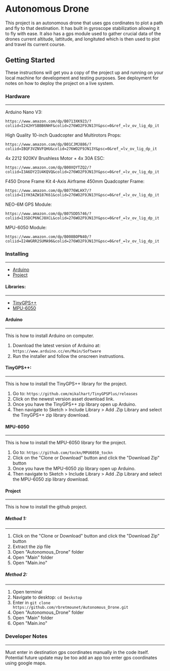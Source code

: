 # Autonomous Drone
This project is an autonomous drone that uses gps cordinates to plot a path and fly to that destination. It has built in gyroscope stabilization allowing it to fly with ease. It also has a gps module used to gather crucial data of the drones current altitude, lattitude, and longituted which is then used to plot and travel its current course.
## Getting Started
These instructions will get you a copy of the project up and running on your local machine for development and testing purposes. See deployment for notes on how to deploy the project on a live system.
### Hardware
--------------------
Arduino Nano V3:
```
https://www.amazon.com/dp/B0713XK923/?coliid=I242HYSBBB6NHF&colid=276WO2F9JN13Y&psc=0&ref_=lv_ov_lig_dp_it
```
High Quality 10-inch Quadcopter and Multirotors Props:
```
https://www.amazon.com/dp/B01CJMJ886/?coliid=IBQF3VZNVFQHU&colid=276WO2F9JN13Y&psc=0&ref_=lv_ov_lig_dp_it
```
4x 2212 920KV Brushless Motor + 4x 30A ESC:
```
https://www.amazon.com/dp/B00XQYTZQ2/?coliid=I3A6DY2IU4KQVQ&colid=276WO2F9JN13Y&psc=0&ref_=lv_ov_lig_dp_it
```
F450 Drone Frame Kit 4-Axis Airframe 450mm Quadcopter Frame:
```
https://www.amazon.com/dp/B0776WLHX7/?coliid=I1YH3AZW187K61&colid=276WO2F9JN13Y&psc=0&ref_=lv_ov_lig_dp_it
```
NEO-6M GPS Module:
```
https://www.amazon.com/dp/B075DD5746/?coliid=I3SDCP6NCJ8XCL&colid=276WO2F9JN13Y&psc=0&ref_=lv_ov_lig_dp_it
```
MPU-6050 Module:
```
https://www.amazon.com/dp/B008BOPN40/?coliid=I24WGRR2SUMA96&colid=276WO2F9JN13Y&psc=0&ref_=lv_ov_lig_dp_it
```
### Installing
-----------
* [Arduino <br />](https://github.com/rbretmounet/Autonomous_Drone/blob/master/README.md#Arduino)
* [Project <br />](https://github.com/rbretmounet/Autonomous_Drone/blob/master/README.md#Project)
#### Libraries:
-----------
* [TinyGPS++ <br />](https://github.com/rbretmounet/Autonomous_Drone/blob/master/README.md#tinygps)
* [MPU-6050 <br />](https://github.com/rbretmounet/Autonomous_Drone/blob/master/README.md#mpu-6050)

#### Arduino 
-----------
This is how to install Arduino on computer.
1) Download the latest version of Arduino at: ```https://www.arduino.cc/en/Main/Software```
2) Run the installer and follow the onscreen instrustions.

#### TinyGPS++:
-----------
This is how to install the TinyGPS++ library for the project. <br />
1) Go to: ```https://github.com/mikalhart/TinyGPSPlus/releases```
2) Click on the newest version asset download link.
3) Once you have the TinyGPS++ zip library open up Arduino.
4) Then navigate to Sketch > Include Library > Add .Zip Library and select the TinyGPS++ zip library download.
#### MPU-6050
-----------
This is how to install the MPU-6050 library for the project. <br />
1) Go to: ```https://github.com/tockn/MPU6050_tockn```
2) Click on the "Clone or Download" button and click the "Download Zip" button
3) Once you have the MPU-6050 zip library open up Arduino.
4) Then navigate to Sketch > Include Library > Add .Zip Library and select the MPU-6050 zip library download.

#### Project
-----------
This is how to install the github project.
##### Method 1:
-----------
1) Click on the "Clone or Download" button and click the "Download Zip" button
2) Extract the zip file
3) Open "Autonomous_Drone" folder
4) Open "Main" folder
5) Open "Main.ino"
##### Method 2:
-----------
1) Open terminal 
2) Navigate to desktop: ```cd Deskstop```
3) Enter in ```git clone https://github.com/rbretmounet/Autonomous_Drone.git```
4) Open "Autonomous_Drone" folder
5) Open "Main" folder
6) Open "Main.ino"

### Developer Notes
-----------
Must enter in destination gps coordinates manually in the code itself. Potential future update may be too add an app too enter gps coordinates using google maps.
